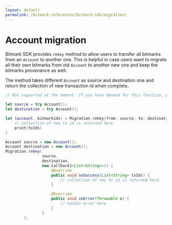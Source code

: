 ```yaml
---
layout: default
permalink: /bitmark-references/bitmark-sdk/migration/
---
```


# Account migration

Bitmark SDK provides `rekey` method to allow users to transfer all bitmarks from an `Account` to another one. This is helpful in case users want to migrate all their own bitmarks from old `Account` to another new one and keep the bitmarks provenance as well.

The method takes different `Account` as source and destination one and return the collection of new transaction id when complete.

```javascript
// Not supported at the moment. If you have demand for this function, please feel free to contact us.
```

```swift
let source = try Account();
let destination = try Account();

let (account, bitmarkids) = Migration.rekey(from: source, to: destination) { (txIds, error) in
    // collection of new tx id is returned here
    print(txIds)
}
```

```java
Account source = new Account();
Account destination = new Account();
Migration.rekey(
                source,
                destination,
                new Callback1<List<String>>() {
                    @Override
                    public void onSuccess(List<String> txIds) {
                        // collection of new tx id is returned here
                    }

                    @Override
                    public void onError(Throwable e) {
                        // handle error here
                    }
                }
        );
```
